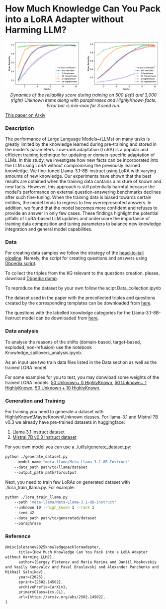 # How Much Knowledge Can You Pack into a LoRA Adapter without Harming LLM?


<p align="center">
  <img src="./main_res.png" title="hover text">
  <em>Dynamics of the reliability score during training on 500 (left) and 3,000 (right) Unknown items along with paraphrases and HighlyKnown facts. Error bar is min-max for 3 seed run.</em>
</p>

[This paper on Arxiv](https://arxiv.org/abs/2502.14502)

### Description

The performance of Large Language Models~(LLMs) on many tasks is greatly limited by the knowledge learned during pre-training and stored in the model's parameters. Low-rank adaptation (LoRA) is a popular and efficient training technique for updating or domain-specific adaptation of LLMs. In this study, we investigate how new facts can be incorporated into the LLM using LoRA without compromising the previously learned knowledge. We fine-tuned Llama-3.1-8B-instruct using LoRA with varying amounts of new knowledge. Our experiments have shown that the best results are obtained when the training data contains a mixture of known and new facts. However, this approach is still potentially harmful because the model's performance on external question-answering benchmarks declines after such fine-tuning. When the training data is biased towards certain entities, the model tends to regress to few overrepresented answers. In addition, we found that the model becomes more confident and refuses to provide an answer in only few cases. These findings highlight the potential pitfalls of LoRA-based LLM updates and underscore the importance of training data composition and tuning parameters to balance new knowledge integration and general model capabilities.

### Data 

For creating data samples we follow the strategy of the [head-to-tail pipeline](https://github.com/facebookresearch/head-to-tail). Namely, the script for creating questions and answers using [Dbpedia script](https://github.com/facebookresearch/head-to-tail).

To collect the triples from the KG relevant to the questions creation, please, download [Dbpedia dump](https://databus.dbpedia.org/dbpedia/mappings/mappingbased-objects). 

To reproduce the dataset by your own follow the scipt Data_collection.ipynb

The dataset used in the paper with the precollected triples and questions created by the corresponding templates can be downloaded from [here](https://drive.google.com/file/d/1pCtfRlvBW769384AgmfNBpIU8OmftfKd/view?usp=sharing).

The questions with the labelled knowledge categories for the Llama-3.1-8B-Instruct model can be downloaded from [here](https://drive.google.com/file/d/1-NDeTa8TMRNY9UIsIqtI-Iw4vq-rda35/view?usp=sharing).

### Data analysis

To analyse the reasons of the shifts (domain-based, target-based, exploded, non-refusion) use the notebook Knowledge_spillovers_analysis.ipynb.

As an input use two train data files listed in the Data section as well as the trained LORA model.

For some examples for you to test, you may donwload some weights of the trained LORA models: [50 Unknown+ 0 HighlyKnown](https://drive.google.com/file/d/18aTHDFA6RtxhOUK9L_D27toPj94VjeNd/view?usp=sharing),  [50 Unknown+ 1 HighlyKnown](https://drive.google.com/file/d/1ya5tE5XBLC4n7PP01_v9z00Bzy_2tQj-/view?usp=sharing), [50 Unknown + 10 HighlyKnown](https://drive.google.com/file/d/1o1SKVEiTbpMA7_PeLV5DXI_oI2wxYeiQ/view?usp=sharing).

### Generation and Training
For training you need to generate a dataset with HighlyKnown\MaybeKnown\Unknown classes.
For llama-3.1 and Mistral 7B v0.3 we already have pre-trained datasets in huggingface:
1. [Llama 3.1 Instruct dataset](https://huggingface.co/datasets/memyprokotow/llama-3.1-8B-HighlyKnown)
2. [Mistral 7B v0.3 Instruct dataset](https://huggingface.co/datasets/memyprokotow/Mistral-7B-Instruct-v0.3-HighlyKnown)

For you own model you can use a ./utils/generate_dataset.py:

```bash
python ./generate_dataset.py 
    --model_name "meta-llama/Meta-Llama-3.1-8B-Instruct" 
    --data_path path/to/llama/dataset
    --output_path path/to/output
```

Next, you need to train few LoRAs on generated dataset with ./lora_train_llama.py. For example:
```bash
python ./lora_train_llama.py 
    --path "meta-llama/Meta-Llama-3.1-8B-Instruct" 
    --unknown 10 --high_known 1 --rank 1 
    --seed 42
    --data_path path/to/generated/dataset
    --paraphrase
```

### Reference

```
@misc{pletenev2025knowledgepackloraadapter,
      title={How Much Knowledge Can You Pack into a LoRA Adapter without Harming LLM?}, 
      author={Sergey Pletenev and Maria Marina and Daniil Moskovskiy and Vasily Konovalov and Pavel Braslavski and Alexander Panchenko and Mikhail Salnikov},
      year={2025},
      eprint={2502.14502},
      archivePrefix={arXiv},
      primaryClass={cs.CL},
      url={https://arxiv.org/abs/2502.14502}, 
}
```